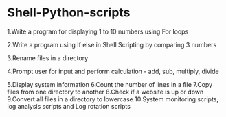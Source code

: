 # Shell-Python-scripts
1.Write a program for displaying 1 to 10 numbers using For loops


2.Write a program using If else in Shell Scripting by comparing 3 numbers


3.Rename files in a directory


4.Prompt user for input and perform calculation - add, sub, multiply, divide

5.Display system information
6.Count the number of lines in a file
7.Copy files from one directory to another
8.Check if a website is up or down
9.Convert all files in a directory to lowercase
10.System monitoring scripts, log analysis scripts and Log rotation scripts

